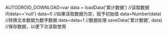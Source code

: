 AUTODROID_DOWNLOAD=var data = loadData('累计数据') //读取数据
if(data=='null') data=0 //如果读取数据为空，赋予初始值
data=Number(data) //转换文本数据为数字数据
data=data+1 //数据处理
saveData('累计数据', data) //保存数据，以便下次读取使用

